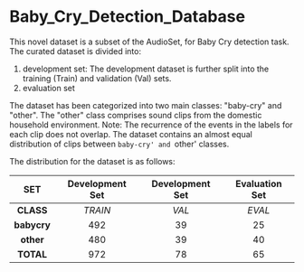 # Baby_Cry_Detection_Database

This novel dataset is a subset of the AudioSet, for Baby Cry detection task.
The curated dataset is divided into:
1. development set:
   The development dataset is further split into the training (Train) and validation (Val) sets. 
3. evaluation set

The dataset has been categorized into two main classes: "baby-cry" and "other". 
The "other" class comprises sound clips from the domestic household environment. 
Note:
    The recurrence of the events in the labels for each clip does not overlap. 
    The dataset contains an almost equal distribution of clips between `baby-cry' and `other' classes. 

The distribution for the dataset is as follows:

|   **SET**   | **Development Set** | **Development Set** | **Evaluation Set** |
|:-----------:|:-------------------:|:-------------------:|:------------------:|
|  **CLASS**  |       _TRAIN_       |        _VAL_        |       _EVAL_       |
| **babycry** |         492         |          39         |         25         |
|  **other**  |         480         |          39         |         40         |
|  **TOTAL**  |         972         |          78         |         65         |
